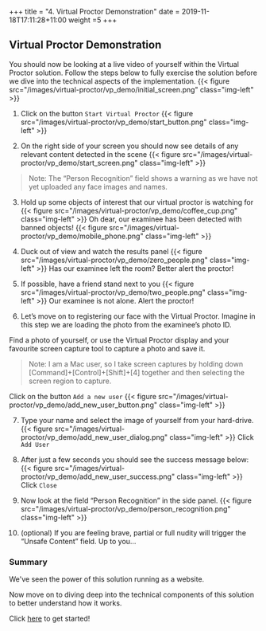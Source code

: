 +++
title = "4. Virtual Proctor Demonstration"
date = 2019-11-18T17:11:28+11:00
weight =5
+++

## Virtual Proctor Demonstration
You should now be looking at a live video of yourself within the Virtual Proctor solution. Follow the steps below to fully exercise the solution before we dive into the technical aspects of the implementation.
{{< figure src="/images/virtual-proctor/vp_demo/initial_screen.png" class="img-left" >}}

1.	Click on the button `Start Virtual Proctor`
{{< figure src="/images/virtual-proctor/vp_demo/start_button.png" class="img-left" >}}

2. 	On the right side of your screen you should now see details of any relevant content detected in the scene
{{< figure src="/images/virtual-proctor/vp_demo/start_screen.png" class="img-left" >}}

> Note: The “Person Recognition” field shows a warning as we have not yet uploaded any face images and names.

3.  Hold up some objects of interest that our virtual proctor is watching for
{{< figure src="/images/virtual-proctor/vp_demo/coffee_cup.png" class="img-left" >}}
Oh dear, our examinee has been detected with banned objects!
{{< figure src="/images/virtual-proctor/vp_demo/mobile_phone.png" class="img-left" >}}

4.	Duck out of view and watch the results panel
{{< figure src="/images/virtual-proctor/vp_demo/zero_people.png" class="img-left" >}}
Has our examinee left the room? Better alert the proctor!

5.	If possible, have a friend stand next to you
{{< figure src="/images/virtual-proctor/vp_demo/two_people.png" class="img-left" >}}
Our examinee is not alone. Alert the proctor!

6.	Let’s move on to registering our face with the Virtual Proctor. Imagine in this step we are loading the photo from the examinee’s photo ID.

Find a photo of yourself, or use the Virtual Proctor display and your favourite screen capture tool to capture a photo and save it.

> Note: I am a Mac user, so I take screen captures by holding down [Command]+[Control]+[Shift]+[4] together and then selecting the screen region to capture.

Click on the button `Add a new user`
{{< figure src="/images/virtual-proctor/vp_demo/add_new_user_button.png" class="img-left" >}}

7.	Type your name and select the image of yourself from your hard-drive.
{{< figure src="/images/virtual-proctor/vp_demo/add_new_user_dialog.png" class="img-left" >}}
Click `Add User`

8.  After just a few seconds you should see the success message below:
{{< figure src="/images/virtual-proctor/vp_demo/add_new_user_success.png" class="img-left" >}}
Click `Close`

9.	Now look at the field “Person Recognition” in the side panel.
{{< figure src="/images/virtual-proctor/vp_demo/person_recognition.png" class="img-left" >}}

10.	(optional) If you are feeling brave, partial or full nudity will trigger the “Unsafe Content” field. Up to you…

### Summary
We've seen the power of this solution running as a website.

Now move on to diving deep into the technical components of this solution to better understand how it works.

Click [here](../tech_deep_dive/) to get started!

